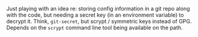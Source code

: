 Just playing with an idea re: storing config information in a git repo along
with the code, but needing a secret key (in an environment variable) to decrypt
it. Think, `git-secret`, but scrypt / symmetric keys instead of GPG. Depends on the `scrypt` command line tool being available on the path.
